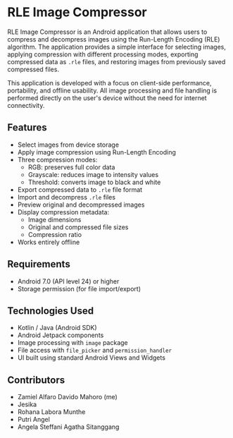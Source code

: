 # RLE Image Compressor

RLE Image Compressor is an Android application that allows users to compress and decompress images using the Run-Length Encoding (RLE) algorithm. The application provides a simple interface for selecting images, applying compression with different processing modes, exporting compressed data as `.rle` files, and restoring images from previously saved compressed files.

This application is developed with a focus on client-side performance, portability, and offline usability. All image processing and file handling is performed directly on the user's device without the need for internet connectivity.

## Features

- Select images from device storage
- Apply image compression using Run-Length Encoding
- Three compression modes:
  - RGB: preserves full color data
  - Grayscale: reduces image to intensity values
  - Threshold: converts image to black and white
- Export compressed data to `.rle` file format
- Import and decompress `.rle` files
- Preview original and decompressed images
- Display compression metadata:
  - Image dimensions
  - Original and compressed file sizes
  - Compression ratio
- Works entirely offline

## Requirements

- Android 7.0 (API level 24) or higher
- Storage permission (for file import/export)

## Technologies Used

- Kotlin / Java (Android SDK)
- Android Jetpack components
- Image processing with `image` package
- File access with `file_picker` and `permission_handler`
- UI built using standard Android Views and Widgets

## Contributors
- Zamiel Alfaro Davido Mahoro (me)
- Jesika
- Rohana Labora Munthe
- Putri Angel
- Angela Steffani Agatha Sitanggang
